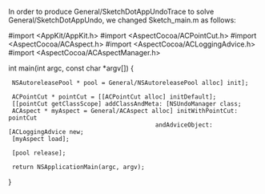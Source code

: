 In order to produce General/SketchDotAppUndoTrace to solve General/SketchDotAppUndo, we changed Sketch_main.m as follows:

    
 #import <AppKit/AppKit.h>
 #import <AspectCocoa/ACPointCut.h>
 #import <AspectCocoa/ACAspect.h>
 #import <AspectCocoa/ACLoggingAdvice.h>
 #import <AspectCocoa/ACAspectManager.h>
 
 int main(int argc, const char *argv[]) {
 
     NSAutoreleasePool * pool = General/NSAutoreleasePool alloc] init];
 
     ACPointCut * pointCut = [[ACPointCut alloc] initDefault];
     [[pointCut getClassScope] addClassAndMeta: [NSUndoManager class;
     ACAspect * myAspect = General/ACAspect alloc] initWithPointCut: pointCut 
                                             andAdviceObject: [ACLoggingAdvice new;
     [myAspect load];    
 
     [pool release];
 
     return NSApplicationMain(argc, argv);
 }
